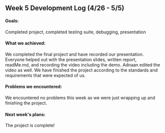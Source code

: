 ## Week 5 Development Log (4/26 - 5/5)

#### Goals: 
Completed project, completed testing suite, debugging, presentation 

#### What we achieved: 
We completed the final project and have recorded our presentation. Everyone helped out with the presentation slides, written report, readMe.md, and recording the video including the demo. Adnaan edited the video as well. We have finished the project according to the standards and requirements that were expected of us.

#### Problems we encountered:
We encountered no problems this week as we were just wrapping up and finishing the project.

#### Next week's plans:
The project is complete!
